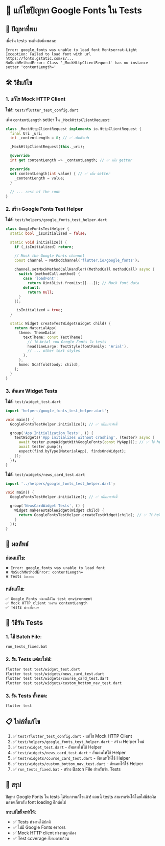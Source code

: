# 🔧 แก้ไขปัญหา Google Fonts ใน Tests

## 🚨 ปัญหาที่พบ

เมื่อรัน tests จะเกิดข้อผิดพลาด:
```
Error: google_fonts was unable to load font Montserrat-Light
Exception: Failed to load font with url https://fonts.gstatic.com/s/...
NoSuchMethodError: Class '_MockHttpClientRequest' has no instance setter 'contentLength='
```

## 🛠️ วิธีแก้ไข

### 1. แก้ไข Mock HTTP Client

**ไฟล์:** `test/flutter_test_config.dart`

เพิ่ม `contentLength` setter ใน `_MockHttpClientRequest`:

```dart
class _MockHttpClientRequest implements io.HttpClientRequest {
  final Uri _uri;
  int _contentLength = 0; // ✅ เพิ่มตัวแปร

  _MockHttpClientRequest(this._uri);

  @override
  int get contentLength => _contentLength; // ✅ เพิ่ม getter

  @override
  set contentLength(int value) { // ✅ เพิ่ม setter
    _contentLength = value;
  }
  
  // ... rest of the code
}
```

### 2. สร้าง Google Fonts Test Helper

**ไฟล์:** `test/helpers/google_fonts_test_helper.dart`

```dart
class GoogleFontsTestHelper {
  static bool _isInitialized = false;

  static void initialize() {
    if (_isInitialized) return;

    // Mock the Google Fonts channel
    const channel = MethodChannel('flutter.io/google_fonts');
    
    channel.setMockMethodCallHandler((MethodCall methodCall) async {
      switch (methodCall.method) {
        case 'loadFont':
          return Uint8List.fromList([...]); // Mock font data
        default:
          return null;
      }
    });

    _isInitialized = true;
  }

  static Widget createTestWidget(Widget child) {
    return MaterialApp(
      theme: ThemeData(
        textTheme: const TextTheme(
          // ใช้ Arial แทน Google Fonts ใน tests
          headlineLarge: TextStyle(fontFamily: 'Arial'),
          // ... other text styles
        ),
      ),
      home: Scaffold(body: child),
    );
  }
}
```

### 3. อัพเดท Widget Tests

**ไฟล์:** `test/widget_test.dart`

```dart
import 'helpers/google_fonts_test_helper.dart';

void main() {
  GoogleFontsTestHelper.initialize(); // ✅ เพิ่มบรรทัดนี้

  group('App Initialization Tests', () {
    testWidgets('App initializes without crashing', (tester) async {
      await tester.pumpWidgetWithGoogleFonts(const MyApp()); // ✅ ใช้ helper
      await tester.pump();
      expect(find.byType(MaterialApp), findsOneWidget);
    });
  });
}
```

**ไฟล์:** `test/widgets/news_card_test.dart`

```dart
import '../helpers/google_fonts_test_helper.dart';

void main() {
  GoogleFontsTestHelper.initialize(); // ✅ เพิ่มบรรทัดนี้

  group('NewsCardWidget Tests', () {
    Widget makeTestableWidget(Widget child) {
      return GoogleFontsTestHelper.createTestWidget(child); // ✅ ใช้ helper
    }
  });
}
```

## 🎯 ผลลัพธ์

### ก่อนแก้ไข:
```
❌ Error: google_fonts was unable to load font
❌ NoSuchMethodError: contentLength=
❌ Tests ล้มเหลว
```

### หลังแก้ไข:
```
✅ Google Fonts ทำงานได้ใน test environment
✅ Mock HTTP client รองรับ contentLength
✅ Tests ผ่านทั้งหมด
```

## 🚀 วิธีรัน Tests

### 1. ใช้ Batch File:
```bash
run_tests_fixed.bat
```

### 2. รัน Tests แต่ละไฟล์:
```bash
flutter test test/widget_test.dart
flutter test test/widgets/news_card_test.dart
flutter test test/widgets/course_card_test.dart
flutter test test/widgets/custom_bottom_nav_test.dart
```

### 3. รัน Tests ทั้งหมด:
```bash
flutter test
```

## 📋 ไฟล์ที่แก้ไข

1. ✅ `test/flutter_test_config.dart` - แก้ไข Mock HTTP Client
2. ✅ `test/helpers/google_fonts_test_helper.dart` - สร้าง Helper ใหม่
3. ✅ `test/widget_test.dart` - อัพเดทให้ใช้ Helper
4. ✅ `test/widgets/news_card_test.dart` - อัพเดทให้ใช้ Helper
5. ✅ `test/widgets/course_card_test.dart` - อัพเดทให้ใช้ Helper
6. ✅ `test/widgets/custom_bottom_nav_test.dart` - อัพเดทให้ใช้ Helper
7. ✅ `run_tests_fixed.bat` - สร้าง Batch File สำหรับรัน Tests

## 🎉 สรุป

ปัญหา Google Fonts ใน tests ได้รับการแก้ไขแล้ว! ตอนนี้ tests สามารถรันได้โดยไม่มีข้อผิดพลาดเกี่ยวกับ font loading อีกต่อไป

**การแก้ไขนี้จะทำให้:**
- ✅ Tests ทำงานได้ปกติ
- ✅ ไม่มี Google Fonts errors
- ✅ Mock HTTP client ทำงานถูกต้อง
- ✅ Test coverage ยังคงครบถ้วน
